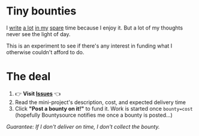 # Tiny bounties

I [write](https://blog.okturtles.com) [a lot](https://fixingtao.com) [in my](https://gist.github.com/taoeffect) [spare](https://www.taoeffect.com/blog/) time because I enjoy it. But a lot of my thoughts never see the light of day.

This is an experiment to see if there's any interest in funding what I otherwise couldn't afford to do.

# The deal

1. :point_right: **Visit [Issues](https://github.com/taoeffect/tiny-bounties/issues)** :point_left:
2. Read the mini-project's description, cost, and expected delivery time
3. Click **"Post a bounty on it!"** to fund it. Work is started once `bounty=cost` (hopefully Bountysource notifies me once a bounty is posted...)

*Guarantee: If I don't deliver on time, I don't collect the bounty.*
